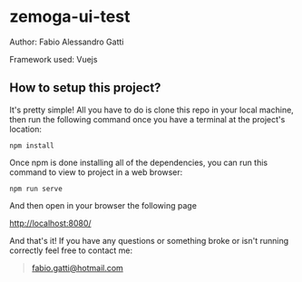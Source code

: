 # zemoga-ui-test
Author: Fabio Alessandro Gatti 

Framework used: Vuejs

## How to setup this project?
It's pretty simple! All you have to do is clone this repo in your local machine, then run the following command once you have a terminal at the project's location:
```
npm install
```

Once npm is done installing all of the dependencies, you can run this command to view to project in a web browser:
```
npm run serve
```

And then open in your browser the following page


[http://localhost:8080/](http://localhost:8080/)

And that's it! If you have any questions or something broke or isn't running correctly feel free to contact me:
> fabio.gatti@hotmail.com
